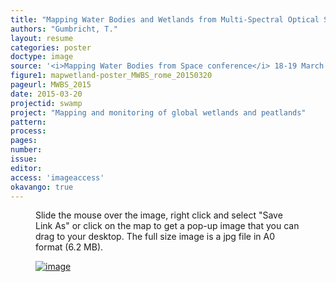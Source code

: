 ```yaml
---
title: "Mapping Water Bodies and Wetlands from Multi-Spectral Optical Satellite Images."
authors: "Gumbricht, T."
layout: resume
categories: poster
doctype: image
source: '<i>Mapping Water Bodies from Space conference</i> 18-19 March 2015, Rome, Italy'
figure1: mapwetland-poster_MWBS_rome_20150320
pageurl: MWBS_2015
date: 2015-03-20
projectid: swamp
project: "Mapping and monitoring of global wetlands and peatlands"
pattern:
process:
pages:
number:
issue:
editor:
access: 'imageaccess'
okavango: true
---
```


<figure>
<figcaption>Slide the mouse over the image, right click and select "Save Link As" or click on the map to get a pop-up image that you can drag to your desktop. The full size image is a jpg file in A0 format (6.2 MB).</figcaption>

<a href="{{ site.commonurl }}/images/{{ site.data.images[page.figure1].source }}"><img src="{{ site.commonurl }}/images/{{ site.data.images[page.figure1].file }}" alt="image"></a>
</figure>
